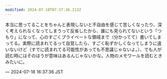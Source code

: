 ```yaml
---
modified: 2024-07-18T07:37:36.213Z
---
```


<p>本当に思ってることをちゃんと表現しないと不自由を感じて苦しくなったり、深く考えられなくなってしまうって反省したから、誰にも見られてないという「つもり」になって、心のすごくプライベートな領域まで（分かってて）書いてしまってる。実際に読まれてるって自覚したら、すごく恥ずかしくなってしまうに違いないけど（すでに読まれてる可能性があっても不思議じゃないよ。）、でも人が読む時にはそのほうが意味はあるんじゃないかな。人物のメモワールを読むときみたいに。</p>

&mdash; 2024-07-18 16:37:36 JST

<!-- Original URL: https://mastodon.social/@sakuramochi0/112806347159311540-->
